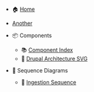 * 🏠 [Home](README.md)
* [Another](another-readme.md)

* 📦 Components
  * 📚 [Component Index](lucidworks/component/README.md)
  * 🧠 [Drupal Architecture SVG](lucidworks/component/COMP-001--drupal-lucidworks-architecture.svg)

* 🔁 Sequence Diagrams
  * 🚀 [Ingestion Sequence](lucidworks/sequence-diagrams/ING-001--admin-ui-trigger.svg)